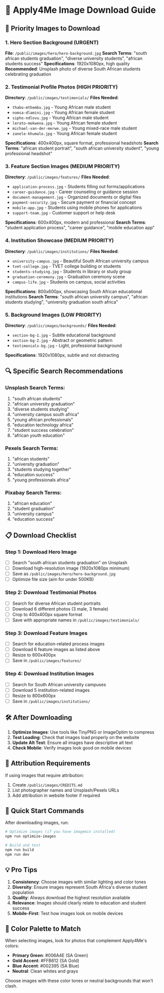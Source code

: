 # 📸 Apply4Me Image Download Guide

## 🎯 **Priority Images to Download**

### **1. Hero Section Background (URGENT)**
**File**: `/public/images/hero/hero-background.jpg`
**Search Terms**: "south african students graduation", "diverse university students", "african students success"
**Specifications**: 1920x1080px, high quality
**Recommended**: Unsplash photo of diverse South African students celebrating graduation

### **2. Testimonial Profile Photos (HIGH PRIORITY)**
**Directory**: `/public/images/testimonials/`
**Files Needed**:
- `thabo-mthembu.jpg` - Young African male student
- `nomsa-dlamini.jpg` - Young African female student  
- `sipho-ndlovu.jpg` - Young African male student
- `lerato-mokwena.jpg` - Young African female student
- `michael-van-der-merwe.jpg` - Young mixed-race male student
- `zanele-khumalo.jpg` - Young African female student

**Specifications**: 400x400px, square format, professional headshots
**Search Terms**: "african student portrait", "south african university student", "young professional headshot"

### **3. Feature Section Images (MEDIUM PRIORITY)**
**Directory**: `/public/images/features/`
**Files Needed**:
- `application-process.jpg` - Students filling out forms/applications
- `career-guidance.jpg` - Career counseling or guidance session
- `document-management.jpg` - Organized documents or digital files
- `payment-security.jpg` - Secure payment or financial concept
- `mobile-app.jpg` - Students using mobile phones for applications
- `support-team.jpg` - Customer support or help desk

**Specifications**: 600x400px, modern and professional
**Search Terms**: "student application process", "career guidance", "mobile education app"

### **4. Institution Showcase (MEDIUM PRIORITY)**
**Directory**: `/public/images/institutions/`
**Files Needed**:
- `university-campus.jpg` - Beautiful South African university campus
- `tvet-college.jpg` - TVET college building or students
- `students-studying.jpg` - Students in library or study group
- `graduation-ceremony.jpg` - Graduation ceremony scene
- `campus-life.jpg` - Students on campus, social activities

**Specifications**: 800x600px, showcasing South African educational institutions
**Search Terms**: "south african university campus", "african students studying", "university graduation south africa"

### **5. Background Images (LOW PRIORITY)**
**Directory**: `/public/images/backgrounds/`
**Files Needed**:
- `section-bg-1.jpg` - Subtle educational background
- `section-bg-2.jpg` - Abstract or geometric pattern
- `testimonials-bg.jpg` - Light, professional background

**Specifications**: 1920x1080px, subtle and not distracting

## 🔍 **Specific Search Recommendations**

### **Unsplash Search Terms:**
1. "south african students"
2. "african university graduation"
3. "diverse students studying"
4. "university campus south africa"
5. "young african professionals"
6. "education technology africa"
7. "student success celebration"
8. "african youth education"

### **Pexels Search Terms:**
1. "african students"
2. "university graduation"
3. "students studying together"
4. "education success"
5. "young professionals africa"

### **Pixabay Search Terms:**
1. "african education"
2. "student graduation"
3. "university campus"
4. "education success"

## 📋 **Download Checklist**

### **Step 1: Download Hero Image**
- [ ] Search "south african students graduation" on Unsplash
- [ ] Download high-resolution image (1920x1080px minimum)
- [ ] Save as `/public/images/hero/hero-background.jpg`
- [ ] Optimize file size (aim for under 500KB)

### **Step 2: Download Testimonial Photos**
- [ ] Search for diverse African student portraits
- [ ] Download 6 different photos (3 male, 3 female)
- [ ] Crop to 400x400px square format
- [ ] Save with appropriate names in `/public/images/testimonials/`

### **Step 3: Download Feature Images**
- [ ] Search for education-related process images
- [ ] Download 6 feature images as listed above
- [ ] Resize to 600x400px
- [ ] Save in `/public/images/features/`

### **Step 4: Download Institution Images**
- [ ] Search for South African university campuses
- [ ] Download 5 institution-related images
- [ ] Resize to 800x600px
- [ ] Save in `/public/images/institutions/`

## 🛠 **After Downloading**

1. **Optimize Images**: Use tools like TinyPNG or ImageOptim to compress
2. **Test Loading**: Check that images load properly on the website
3. **Update Alt Text**: Ensure all images have descriptive alt text
4. **Check Mobile**: Verify images look good on mobile devices

## 📝 **Attribution Requirements**

If using images that require attribution:
1. Create `/public/images/CREDITS.md`
2. List photographer names and Unsplash/Pexels URLs
3. Add attribution in website footer if required

## 🚀 **Quick Start Commands**

After downloading images, run:
```bash
# Optimize images (if you have imagemin installed)
npm run optimize-images

# Build and test
npm run build
npm run dev
```

## 💡 **Pro Tips**

1. **Consistency**: Choose images with similar lighting and color tones
2. **Diversity**: Ensure images represent South Africa's diverse student population
3. **Quality**: Always download the highest resolution available
4. **Relevance**: Images should clearly relate to education and student success
5. **Mobile-First**: Test how images look on mobile devices

## 🎨 **Color Palette to Match**

When selecting images, look for photos that complement Apply4Me's colors:
- **Primary Green**: #006A4E (SA Green)
- **Gold Accent**: #FFB612 (SA Gold)  
- **Blue Accent**: #002395 (SA Blue)
- **Neutral**: Clean whites and grays

Choose images with these color tones or neutral backgrounds that won't clash.
